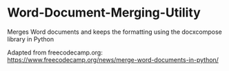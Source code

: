 # Word-Document-Merging-Utility
Merges Word documents and keeps the formatting using the docxcompose library in Python

Adapted from freecodecamp.org:
https://www.freecodecamp.org/news/merge-word-documents-in-python/
